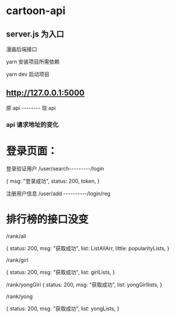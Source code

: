 # cartoon-api

## server.js 为入口

漫画后端接口

yarn 安装项目所需依赖

yarn dev 启动项目

## http://127.0.0.1:5000

原 api -------- 现 api

### api 请求地址的变化

# 登录页面：

登录验证用户
/user/search---------/login

{
msg: "登录成功",
status: 200,
token,
}

注册用户信息
/user/add ----------/login/reg

# 排行榜的接口没变

/rank/all

{
status: 200,
msg: "获取成功",
list: ListAllArr,
little: popularityLists,
}

/rank/girl

{
status: 200,
msg: "获取成功",
list: girlLists,
}

/rank/yongGirl
{
status: 200,
msg: "获取成功",
list: yongGirllists,
}

/rank/yong

{
status: 200,
msg: "获取成功",
list: yongLists,
}
